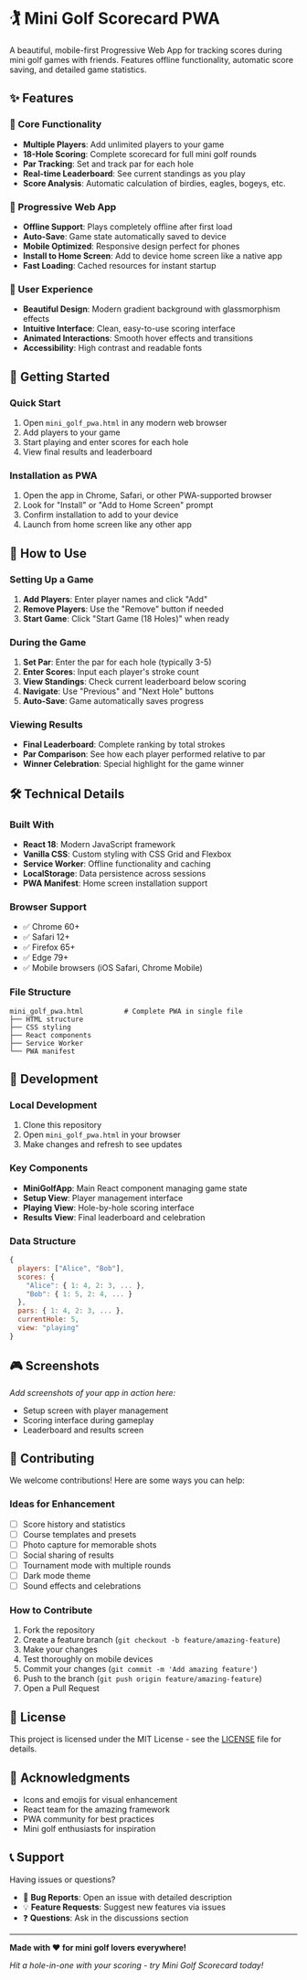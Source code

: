 # 🏌️ Mini Golf Scorecard PWA

A beautiful, mobile-first Progressive Web App for tracking scores during mini golf games with friends. Features offline functionality, automatic score saving, and detailed game statistics.

## ✨ Features

### 🎯 Core Functionality
- **Multiple Players**: Add unlimited players to your game
- **18-Hole Scoring**: Complete scorecard for full mini golf rounds
- **Par Tracking**: Set and track par for each hole
- **Real-time Leaderboard**: See current standings as you play
- **Score Analysis**: Automatic calculation of birdies, eagles, bogeys, etc.

### 📱 Progressive Web App
- **Offline Support**: Plays completely offline after first load
- **Auto-Save**: Game state automatically saved to device
- **Mobile Optimized**: Responsive design perfect for phones
- **Install to Home Screen**: Add to device home screen like a native app
- **Fast Loading**: Cached resources for instant startup

### 🎨 User Experience
- **Beautiful Design**: Modern gradient background with glassmorphism effects
- **Intuitive Interface**: Clean, easy-to-use scoring interface
- **Animated Interactions**: Smooth hover effects and transitions
- **Accessibility**: High contrast and readable fonts

## 🚀 Getting Started

### Quick Start
1. Open `mini_golf_pwa.html` in any modern web browser
2. Add players to your game
3. Start playing and enter scores for each hole
4. View final results and leaderboard

### Installation as PWA
1. Open the app in Chrome, Safari, or other PWA-supported browser
2. Look for "Install" or "Add to Home Screen" prompt
3. Confirm installation to add to your device
4. Launch from home screen like any other app

## 📖 How to Use

### Setting Up a Game
1. **Add Players**: Enter player names and click "Add"
2. **Remove Players**: Use the "Remove" button if needed
3. **Start Game**: Click "Start Game (18 Holes)" when ready

### During the Game
1. **Set Par**: Enter the par for each hole (typically 3-5)
2. **Enter Scores**: Input each player's stroke count
3. **View Standings**: Check current leaderboard below scoring
4. **Navigate**: Use "Previous" and "Next Hole" buttons
5. **Auto-Save**: Game automatically saves progress

### Viewing Results
- **Final Leaderboard**: Complete ranking by total strokes
- **Par Comparison**: See how each player performed relative to par
- **Winner Celebration**: Special highlight for the game winner

## 🛠️ Technical Details

### Built With
- **React 18**: Modern JavaScript framework
- **Vanilla CSS**: Custom styling with CSS Grid and Flexbox
- **Service Worker**: Offline functionality and caching
- **LocalStorage**: Data persistence across sessions
- **PWA Manifest**: Home screen installation support

### Browser Support
- ✅ Chrome 60+
- ✅ Safari 12+
- ✅ Firefox 65+
- ✅ Edge 79+
- ✅ Mobile browsers (iOS Safari, Chrome Mobile)

### File Structure
```
mini_golf_pwa.html          # Complete PWA in single file
├── HTML structure
├── CSS styling
├── React components
├── Service Worker
└── PWA manifest
```

## 🔧 Development

### Local Development
1. Clone this repository
2. Open `mini_golf_pwa.html` in your browser
3. Make changes and refresh to see updates

### Key Components
- **MiniGolfApp**: Main React component managing game state
- **Setup View**: Player management interface
- **Playing View**: Hole-by-hole scoring interface  
- **Results View**: Final leaderboard and celebration

### Data Structure
```javascript
{
  players: ["Alice", "Bob"],
  scores: {
    "Alice": { 1: 4, 2: 3, ... },
    "Bob": { 1: 5, 2: 4, ... }
  },
  pars: { 1: 4, 2: 3, ... },
  currentHole: 5,
  view: "playing"
}
```

## 🎮 Screenshots

*Add screenshots of your app in action here:*
- Setup screen with player management
- Scoring interface during gameplay
- Leaderboard and results screen

## 🤝 Contributing

We welcome contributions! Here are some ways you can help:

### Ideas for Enhancement
- [ ] Score history and statistics
- [ ] Course templates and presets
- [ ] Photo capture for memorable shots
- [ ] Social sharing of results
- [ ] Tournament mode with multiple rounds
- [ ] Dark mode theme
- [ ] Sound effects and celebrations

### How to Contribute
1. Fork the repository
2. Create a feature branch (`git checkout -b feature/amazing-feature`)
3. Make your changes
4. Test thoroughly on mobile devices
5. Commit your changes (`git commit -m 'Add amazing feature'`)
6. Push to the branch (`git push origin feature/amazing-feature`)
7. Open a Pull Request

## 📝 License

This project is licensed under the MIT License - see the [LICENSE](LICENSE) file for details.

## 🙏 Acknowledgments

- Icons and emojis for visual enhancement
- React team for the amazing framework
- PWA community for best practices
- Mini golf enthusiasts for inspiration

## 📞 Support

Having issues or questions?
- 🐛 **Bug Reports**: Open an issue with detailed description
- 💡 **Feature Requests**: Suggest new features via issues
- ❓ **Questions**: Ask in the discussions section

---

**Made with ❤️ for mini golf lovers everywhere!**

*Hit a hole-in-one with your scoring - try Mini Golf Scorecard today!*